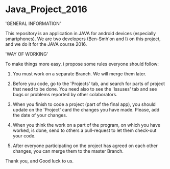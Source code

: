 # Java_Project_2016

'GENERAL INFORMATION'

This repository is an application in JAVA for android devices (especially smartphones). 
We are two developers (Ben-Smh'on and I) on this project, and we do it for the JAVA course 2016.

'WAY OF WORKING'

To make things more easy, i propose some rules everyone should follow:

1) You must work on a separate Branch. We will merge them later.

2) Before you code, go to the 'Projects' tab, and search for parts of project that need to be done. You need also to 
   see the 'Issuses' tab and see bugs or problems reported by other colaborators.

3) When you finish to code a project (part of the final app), you should update on the 'Project' card the changes you have made.
   Please, add the date of your changes.

4) When you think the work on a part of the program, on which you have worked, is done, send to others a pull-request to
   let them check-out your code.

5) After everyone participating on the project has agreed on each other changes, you can merge them to the master Branch.


Thank you, and Good luck to us.
